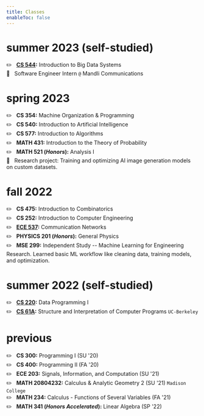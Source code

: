 ```yaml
---
title: Classes
enableToc: false
---
```

<!-- 
# fall 2023
&nbsp; &nbsp; ✏️ &nbsp; **CS 760:** Machine Learning  
&nbsp; &nbsp; ✏️ &nbsp; **CS 538:** Introduction to Theory and Design of Programming Languages  
&nbsp; &nbsp; ✏️ &nbsp; **MATH 632 (*Honors*):** Introduction to Stochastic Processes  
&nbsp; &nbsp; ✏️ &nbsp; **ECON 111 (*Honors Accelerated*):** Principles of Economics  
&nbsp; &nbsp; ✏️ &nbsp; **HISTORY 143:** History of Race and Inequality in Urban America  
&nbsp; &nbsp; 💼 &nbsp; System Administrator Intern `@` Morgridge Institute of Research -->

# summer 2023 (self-studied)
<!-- ✏️ &nbsp; **6.S191:** Introduction to Deep Learning `MIT` -->
✏️ &nbsp; **[CS 544](/notes/cs544):** Introduction to Big Data Systems  
💼 &nbsp; Software Engineer Intern `@` Mandli Communications  

# spring 2023
✏️ &nbsp; **CS 354:** Machine Organization & Programming  
✏️ &nbsp; **CS 540:** Introduction to Artificial Intelligence  
✏️ &nbsp; **CS 577:** Introduction to Algorithms  
✏️ &nbsp; **MATH 431:** Introduction to the Theory of Probability  
✏️ &nbsp; **MATH 521 (*Honors*):** Analysis I  
🔬 &nbsp; Research project: Training and optimizing AI image generation models on custom datasets. 

# fall 2022
✏️ &nbsp; **CS 475:** Introduction to Combinatorics  
✏️ &nbsp; **CS 252:** Introduction to Computer Engineering  
✏️ &nbsp; **[ECE 537](/ece537):** Communication Networks  
✏️ &nbsp; **PHYSICS 201 (*Honors*):** General Physics  
✏️ &nbsp; **MSE 299:** Independent Study -- Machine Learning for Engineering Research. Learned basic ML workflow like cleaning data, training models, and optimization.

# summer 2022 (self-studied)
✏️ &nbsp; **[CS 220](/notes/cs220):** Data Programming I  
✏️ &nbsp; **[CS 61A](/notes/cs61a):** Structure and Interpretation of Computer Programs `UC-Berkeley`  

# previous
✏️ &nbsp; **CS 300:** Programming I (SU '20)  
✏️ &nbsp; **CS 400:** Programming II (FA '20)  
✏️ &nbsp; **ECE 203:** Signals, Information, and Computation (SU '21)  
✏️ &nbsp; **MATH 20804232:** Calculus & Analytic Geometry 2 (SU '21) `Madison College`  
✏️ &nbsp; **MATH 234:** Calculus - Functions of Several Variables (FA '21)  
✏️ &nbsp; **MATH 341 (*Honors Accelerated*):** Linear Algebra (SP '22)
